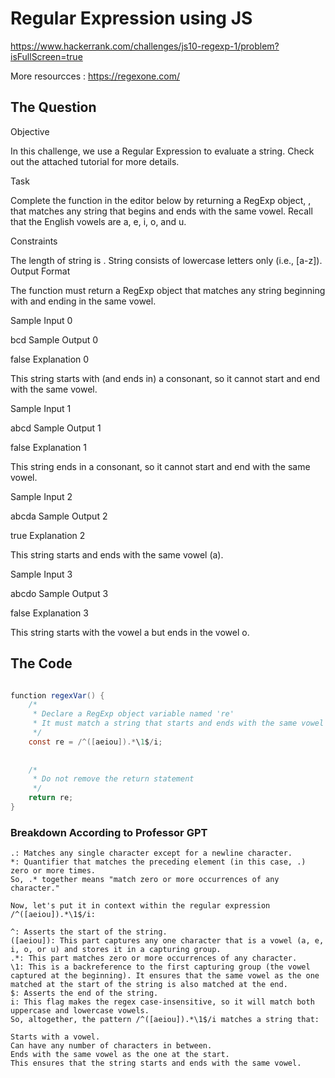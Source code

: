 # Regular Expression using JS

https://www.hackerrank.com/challenges/js10-regexp-1/problem?isFullScreen=true

More resourcces : https://regexone.com/

## The Question

Objective

In this challenge, we use a Regular Expression to evaluate a string. Check out the attached tutorial for more details.

Task

Complete the function in the editor below by returning a RegExp object, , that matches any string  that begins and ends with the same vowel. Recall that the English vowels are a, e, i, o, and u.

Constraints

The length of string  is  .
String  consists of lowercase letters only (i.e., [a-z]).
Output Format

The function must return a RegExp object that matches any string  beginning with and ending in the same vowel.

Sample Input 0

bcd
Sample Output 0

false
Explanation 0

This string starts with (and ends in) a consonant, so it cannot start and end with the same vowel.

Sample Input 1

abcd
Sample Output 1

false
Explanation 1

This string ends in a consonant, so it cannot start and end with the same vowel.

Sample Input 2

abcda
Sample Output 2

true
Explanation 2

This string starts and ends with the same vowel (a).

Sample Input 3

abcdo
Sample Output 3

false
Explanation 3

This string starts with the vowel a but ends in the vowel o.


## The Code

```java

function regexVar() {
    /*
     * Declare a RegExp object variable named 're'
     * It must match a string that starts and ends with the same vowel (i.e., {a, e, i, o, u})
     */
    const re = /^([aeiou]).*\1$/i;
    
    
    /*
     * Do not remove the return statement
     */
    return re;
}

```

### Breakdown According to Professor GPT

```
.: Matches any single character except for a newline character.
*: Quantifier that matches the preceding element (in this case, .) zero or more times.
So, .* together means "match zero or more occurrences of any character."

Now, let's put it in context within the regular expression /^([aeiou]).*\1$/i:

^: Asserts the start of the string.
([aeiou]): This part captures any one character that is a vowel (a, e, i, o, or u) and stores it in a capturing group.
.*: This part matches zero or more occurrences of any character.
\1: This is a backreference to the first capturing group (the vowel captured at the beginning). It ensures that the same vowel as the one matched at the start of the string is also matched at the end.
$: Asserts the end of the string.
i: This flag makes the regex case-insensitive, so it will match both uppercase and lowercase vowels.
So, altogether, the pattern /^([aeiou]).*\1$/i matches a string that:

Starts with a vowel.
Can have any number of characters in between.
Ends with the same vowel as the one at the start.
This ensures that the string starts and ends with the same vowel.

```